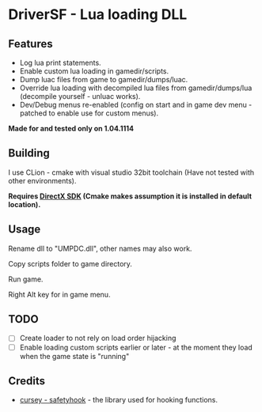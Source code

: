 # DriverSF - Lua loading DLL
## Features
- Log lua print statements.
- Enable custom lua loading in gamedir/scripts.
- Dump luac files from game to gamedir/dumps/luac.
- Override lua loading with decompiled lua files from gamedir/dumps/lua (decompile yourself - unluac works).
- Dev/Debug menus re-enabled (config on start and in game dev menu - patched to enable use for custom menus).

**Made for and tested only on 1.04.1114**
## Building
I use CLion - cmake with visual studio 32bit toolchain (Have not tested with other environments).

**Requires [DirectX SDK](https://www.microsoft.com/en-gb/download/details.aspx?id=6812) (Cmake makes assumption it is installed in default location).**

## Usage
Rename dll to "UMPDC.dll", other names may also work.

Copy scripts folder to game directory.

Run game.

Right Alt key for in game menu.

## TODO
- [ ] Create loader to not rely on load order hijacking
- [ ] Enable loading custom scripts earlier or later - at the moment they load when the game state is "running"
  
## Credits
- [cursey - safetyhook](https://github.com/cursey/safetyhook) - the library used for hooking functions.
